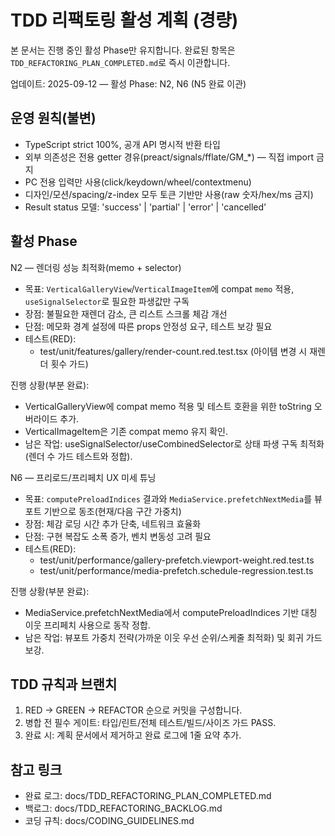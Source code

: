 # TDD 리팩토링 활성 계획 (경량)

본 문서는 진행 중인 활성 Phase만 유지합니다. 완료된 항목은
`TDD_REFACTORING_PLAN_COMPLETED.md`로 즉시 이관합니다.

업데이트: 2025-09-12 — 활성 Phase: N2, N6 (N5 완료 이관)

## 운영 원칙(불변)

- TypeScript strict 100%, 공개 API 명시적 반환 타입
- 외부 의존성은 전용 getter 경유(preact/signals/fflate/GM\_\*) — 직접 import
  금지
- PC 전용 입력만 사용(click/keydown/wheel/contextmenu)
- 디자인/모션/spacing/z-index 모두 토큰 기반만 사용(raw 숫자/hex/ms 금지)
- Result status 모델: 'success' | 'partial' | 'error' | 'cancelled'

## 활성 Phase

N2 — 렌더링 성능 최적화(memo + selector)

- 목표: `VerticalGalleryView`/`VerticalImageItem`에 compat `memo` 적용,
  `useSignalSelector`로 필요한 파생값만 구독
- 장점: 불필요한 재렌더 감소, 큰 리스트 스크롤 체감 개선
- 단점: 메모화 경계 설정에 따른 props 안정성 요구, 테스트 보강 필요
- 테스트(RED):
  - test/unit/features/gallery/render-count.red.test.tsx (아이템 변경 시 재렌더
    횟수 가드)

진행 상황(부분 완료):

- VerticalGalleryView에 compat memo 적용 및 테스트 호환을 위한 toString
  오버라이드 추가.
- VerticalImageItem은 기존 compat memo 유지 확인.
- 남은 작업: useSignalSelector/useCombinedSelector로 상태 파생 구독 최적화(렌더
  수 가드 테스트와 정합).

N6 — 프리로드/프리페치 UX 미세 튜닝

- 목표: `computePreloadIndices` 결과와 `MediaService.prefetchNextMedia`를 뷰포트
  기반으로 동조(현재/다음 구간 가중치)
- 장점: 체감 로딩 시간 추가 단축, 네트워크 효율화
- 단점: 구현 복잡도 소폭 증가, 벤치 변동성 고려 필요
- 테스트(RED):
  - test/unit/performance/gallery-prefetch.viewport-weight.red.test.ts
  - test/unit/performance/media-prefetch.schedule-regression.test.ts

진행 상황(부분 완료):

- MediaService.prefetchNextMedia에서 computePreloadIndices 기반 대칭 이웃
  프리페치 사용으로 동작 정합.
- 남은 작업: 뷰포트 가중치 전략(가까운 이웃 우선 순위/스케줄 최적화) 및 회귀
  가드 보강.

## TDD 규칙과 브랜치

1. RED → GREEN → REFACTOR 순으로 커밋을 구성합니다.
2. 병합 전 필수 게이트: 타입/린트/전체 테스트/빌드/사이즈 가드 PASS.
3. 완료 시: 계획 문서에서 제거하고 완료 로그에 1줄 요약 추가.

## 참고 링크

- 완료 로그: docs/TDD_REFACTORING_PLAN_COMPLETED.md
- 백로그: docs/TDD_REFACTORING_BACKLOG.md
- 코딩 규칙: docs/CODING_GUIDELINES.md

